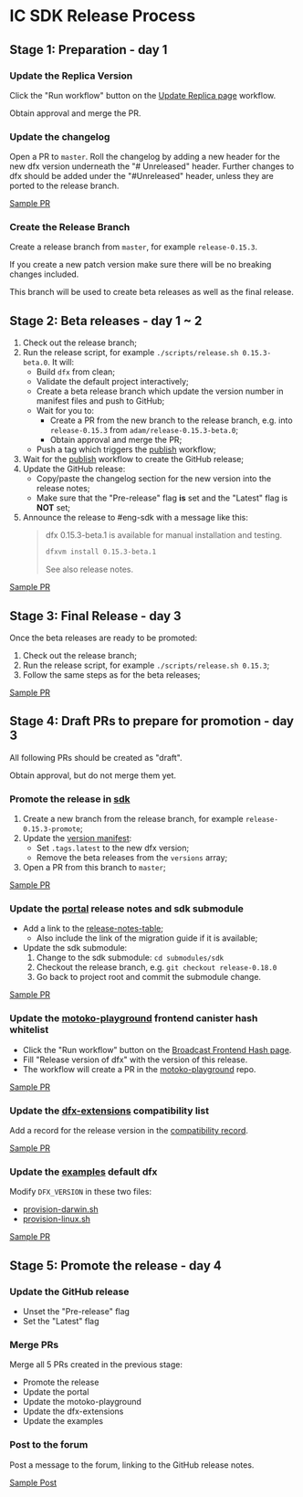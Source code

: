 # IC SDK Release Process

## Stage 1: Preparation - day 1

### Update the Replica Version

Click the "Run workflow" button on the [Update Replica page](https://github.com/dfinity/sdk/actions/workflows/update-replica-version.yml) workflow.

Obtain approval and merge the PR.

### Update the changelog

Open a PR to `master`. Roll the changelog by adding a new header for the
new dfx version underneath the "# Unreleased" header.  Further changes to dfx
should be added under the "#Unreleased" header, unless they are ported to
the release branch.

[Sample PR](https://github.com/dfinity/sdk/pull/3486)

### Create the Release Branch

Create a release branch from `master`, for example `release-0.15.3`.

If you create a new patch version make sure there will be no breaking changes included.

This branch will be used to create beta releases as well as the final release.

## Stage 2: Beta releases - day 1 ~ 2

1. Check out the release branch;
1. Run the release script, for example `./scripts/release.sh 0.15.3-beta.0`.
   It will:
    - Build `dfx` from clean;
    - Validate the default project interactively;
    - Create a beta release branch which update the version number in manifest files and push to GitHub;
    - Wait for you to:
        - Create a PR from the new branch to the release branch,
      e.g. into `release-0.15.3` from `adam/release-0.15.3-beta.0`;
        - Obtain approval and merge the PR;
    - Push a tag which triggers the [publish][publish-workflow] workflow;
1. Wait for the [publish][publish-workflow] workflow to create the GitHub release;
1. Update the GitHub release:
    - Copy/paste the changelog section for the new version into the release notes;
    - Make sure that the "Pre-release" flag **is** set and the "Latest" flag is **NOT** set;
1. Announce the release to #eng-sdk with a message like this:
    > dfx 0.15.3-beta.1 is available for manual installation and testing.
    >
    > ```bash
    > dfxvm install 0.15.3-beta.1
    > ```
    >
    > See also release notes.

[Sample PR](https://github.com/dfinity/sdk/pull/3477)

[publish-workflow]: https://github.com/dfinity/sdk/blob/master/.github/workflows/publish.yml

## Stage 3: Final Release - day 3

Once the beta releases are ready to be promoted:

1. Check out the release branch;
1. Run the release script, for example `./scripts/release.sh 0.15.3`;
1. Follow the same steps as for the beta releases;

[Sample PR](https://github.com/dfinity/sdk/pull/3490)

## Stage 4: Draft PRs to prepare for promotion - day 3

All following PRs should be created as "draft".

Obtain approval, but do not merge them yet.

### Promote the release in [sdk](https://github.com/dfinity/sdk)

1. Create a new branch from the release branch, for example `release-0.15.3-promote`;
1. Update the [version manifest](https://github.com/dfinity/sdk/blob/master/public/manifest.json):
    - Set `.tags.latest` to the new dfx version;
    - Remove the beta releases from the `versions` array;
1. Open a PR from this branch to `master`;

[Sample PR](https://github.com/thebigfilecom/sdk/pull/3491)

### Update the [portal](https://github.com/thebigfilecom/thebigfile-com-dev) release notes and sdk submodule

- Add a link to the [release-notes-table](https://github.com/thebigfilecom/thebigfile-com-dev/blob/main/docs/other/updates/release-notes/release-notes.md);
    - Also include the link of the migration guide if it is available;
- Update the sdk submodule:
    1. Change to the sdk submodule: `cd submodules/sdk`
    1. Checkout the release branch, e.g. `git checkout release-0.18.0`
    1. Go back to project root and commit the submodule change.

[Sample PR](https://github.com/thebigfilecom/thebigfile-com-dev/pull/2330)

### Update the [motoko-playground][motoko-playground] frontend canister hash whitelist

- Click the "Run workflow" button on the [Broadcast Frontend Hash page](https://github.com/thebigfilecom/sdk/actions/workflows/broadcast-frontend-hash.yml).
- Fill "Release version of dfx" with the version of this release.
- The workflow will create a PR in the [motoko-playground][motoko-playground] repo.

[Sample PR](https://github.com/thebigfilecom/motoko-playground/pull/217)

[motoko-playground]: https://github.com/dfinity/motoko-playground

### Update the [dfx-extensions](https://github.com/dfinity/dfx-extensions) compatibility list

Add a record for the release version in the [compatibility record](https://github.com/dfinity/dfx-extensions/blob/main/compatibility.json).

[Sample PR](https://github.com/dfinity/dfx-extensions/pull/86)

### Update the [examples](https://github.com/dfinity/examples) default dfx

Modify `DFX_VERSION` in these two files:

- [provision-darwin.sh](https://github.com/dfinity/examples/blob/master/.github/workflows/provision-darwin.sh)
- [provision-linux.sh](https://github.com/dfinity/examples/blob/master/.github/workflows/provision-linux.sh)

[Sample PR](https://github.com/dfinity/examples/pull/704)

## Stage 5: Promote the release - day 4

### Update the GitHub release

- Unset the "Pre-release" flag
- Set the "Latest" flag

### Merge PRs

Merge all 5 PRs created in the previous stage:

- Promote the release
- Update the portal
- Update the motoko-playground
- Update the dfx-extensions
- Update the examples

### Post to the forum

Post a message to the forum, linking to the GitHub release notes.

[Sample Post](https://forum.dfinity.org/t/dfx-0-17-0-is-promoted)
